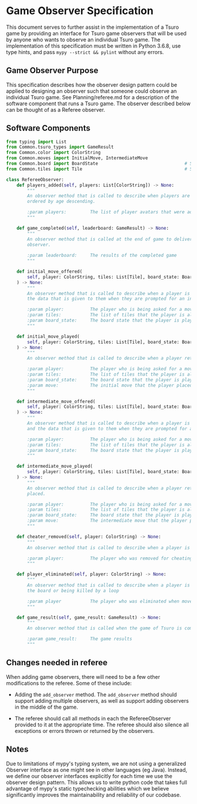 # Game Observer Specification

This document serves to further assist in the implementation of a Tsuro game by providing an interface for Tsuro game observers that will be used by anyone who wants to observe an individual Tsuro game. The implementation of this specification must be written in Python 3.6.8, use type hints, and pass `mypy --strict && pylint` without any errors.

## Game Observer Purpose

This specification describes how the observer design pattern could be applied to designing an observer such that someone could observe an individual Tsuro game. See Planning/referee.md for a description of the software component that runs a Tsuro game. The observer described below can be thought of as a Referee observer. 

## Software Components

```python
from typing import List
from Common.tsuro_types import GameResult
from Common.color import ColorString
from Common.moves import InitialMove, IntermediateMove
from Common.board import BoardState                                 # See Planning/board.md
from Common.tiles import Tile                                       # See Planning/board.md

class RefereeObserver:
    def players_added(self, players: List[ColorString]) -> None:
        """
        An observer method that is called to describe when players are added to the game. The list is
        ordered by age descending.

        :param players:         The list of player avatars that were added to the game
        """

    def game_completed(self, leaderboard: GameResult) -> None:
        """
        An observer method that is called at the end of game to deliver the game result to the referee
        observer.
        
        :param leaderboard:     The results of the completed game
        """

    def initial_move_offered(
        self, player: ColorString, tiles: List[Tile], board_state: BoardState
    ) -> None:
        """
        An observer method that is called to describe when a player is prompted for an initial move and
        the data that is given to them when they are prompted for an initial move.

        :param player:          The player who is being asked for a move
        :param tiles:           The list of tiles that the player is allowed to choose between
        :param board_state:     The board state that the player is playing against
        """

    def initial_move_played(
        self, player: ColorString, tiles: List[Tile], board_state: BoardState, move: InitialMove
    ) -> None:
        """
        An observer method that is called to describe when a player returns an initial move to be placed

        :param player:          The player who is being asked for a move
        :param tiles:           The list of tiles that the player is allowed to choose between
        :param board_state:     The board state that the player is playing against
        :param move:            The initial move that the player placed on the board
        """

    def intermediate_move_offered(
        self, player: ColorString, tiles: List[Tile], board_state: BoardState
    ) -> None:
        """
        An observer method that is called to describe when a player is prompted for an intermediate move
        and the data that is given to them when they are prompted for an intermediate move.

        :param player:          The player who is being asked for a move
        :param tiles:           The list of tiles that the player is allowed to choose between
        :param board_state:     The board state that the player is playing against
        """

    def intermediate_move_played(
        self, player: ColorString, tiles: List[Tile], board_state: BoardState, move: IntermediateMove
    ) -> None:
        """
        An observer method that is called to describe when a player returns an intermediate move to be
        placed.

        :param player:          The player who is being asked for a move
        :param tiles:           The list of tiles that the player is allowed to choose between
        :param board_state:     The board state that the player is playing against
        :param move:            The intermediate move that the player placed on the board
        """

    def cheater_removed(self, player: ColorString) -> None:
        """
        An observer method that is called to describe when a player is removed for cheating.

        :param player:          The player who was removed for cheating
        """

    def player_eliminated(self, player: ColorString) -> None:
        """
        An observer method that is called to describe when a player is eliminated due to moving off of
        the board or being killed by a loop

        :param player           The player who was eliminated when moved off the board
        """

    def game_result(self, game_result: GameResult) -> None:
        """
        An observer method that is called when the game of Tsuro is complete.

        :param game_result:     The game results
        """
```

## Changes needed in referee

When adding game observers, there will need to be a few other modifications to the referee. Some of these include:

- Adding the `add_observer` method. The `add_observer` method should support adding multiple observers, as well as support adding observers in the middle of the game.

- The referee should call all methods in each the RefereeObserver provided to it at the appropriate time. The referee should also silence all exceptions or errors thrown or returned by the observers.

## Notes

Due to limitations of mypy's typing system, we are not using a generalized Observer interface as one might see in other languages (eg Java). Instead, we define our observer interfaces explicitly for each time we use the observer design pattern. This allows us to write python code that takes full advantage of mypy's static typechecking abilities which we believe significantly improves the maintainability and reliability of our codebase.